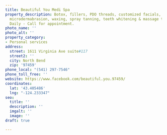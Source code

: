```yaml
---
title: Beautiful You Medi Spa
property_description: Botox, fillers, PDO threads, customized facials, chemical peels,
  microdermabrasion, waxing, spray tanning, teeth whitening & massage therapy. Open
  Daily - Call for appointment.
photo_name: ''
photo_alt: ''
property_category:
- Personal services
address:
  street: 1611 Virginia Ave suite#117
  street2: ''
  city: North Bend
  zip: '97459'
phone_local: "(541) 297-7546"
phone_toll_free: ''
website: https://www.facebook.com/beautiful.you.97459/
coordinates:
  lat: '43.405486'
  lng: "-124.233347"
seo:
  title: ''
  description: ''
  imgalt: ''
  image: ''
draft: true

---
```

